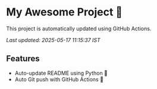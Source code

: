 # My Awesome Project 🚀

This project is automatically updated using GitHub Actions.

_Last updated: 2025-05-17 11:15:37 IST_

## Features
- Auto-update README using Python 🐍
- Auto Git push with GitHub Actions 🤖
